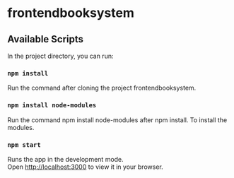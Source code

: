 # frontendbooksystem
## Available Scripts

In the project directory, you can run:
### `npm install`
Run the command after cloning the project frontendbooksystem.

### `npm install node-modules`
Run the command npm install node-modules after npm install. To install the modules.

### `npm start`

Runs the app in the development mode.\
Open [http://localhost:3000](http://localhost:3000) to view it in your browser.





